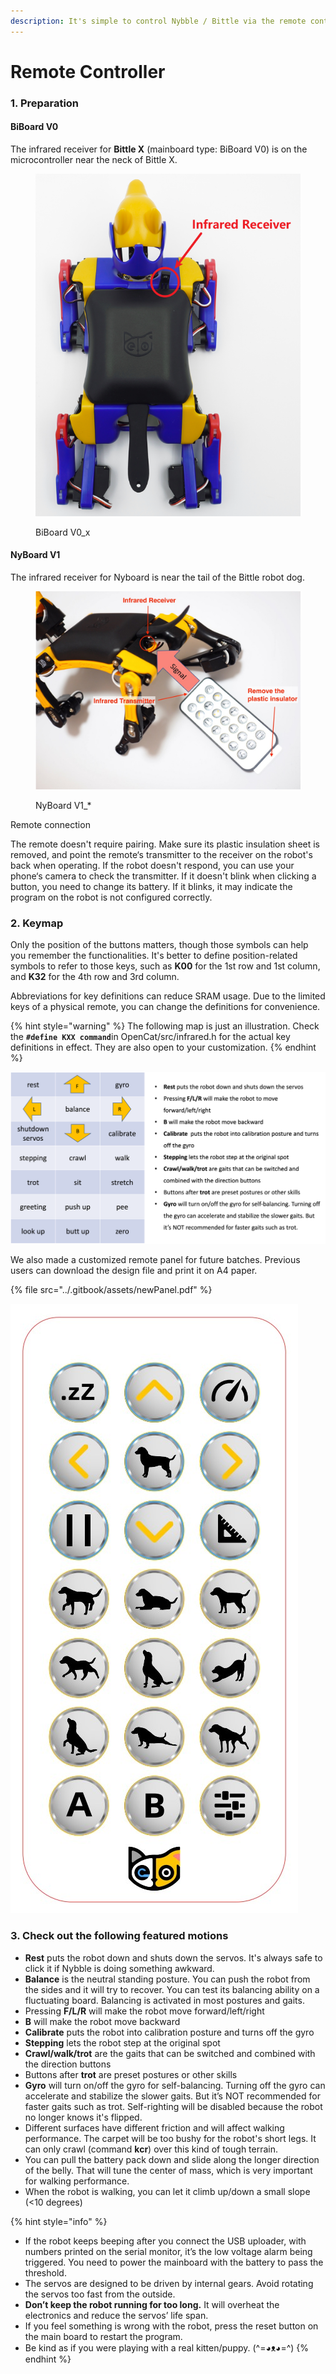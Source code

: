 ```yaml
---
description: It's simple to control Nybble / Bittle via the remote controller.
---
```


# Remote Controller

### 1. Preparation

#### BiBoard V0

The infrared receiver for **Bittle X** (mainboard type: BiBoard V0) is on the microcontroller near the neck of Bittle X.

<figure><img src="../.gitbook/assets/image.png" alt=""><figcaption><p>BiBoard V0_x</p></figcaption></figure>

#### NyBoard V1

The infrared receiver for Nyboard is near the tail of the Bittle robot dog.

<figure><img src="../.gitbook/assets/IRnotes.jpeg" alt=""><figcaption><p>NyBoard V1_*</p></figcaption></figure>

Remote connection

The remote doesn't require pairing. Make sure its plastic insulation sheet is removed, and point the remote‘s transmitter to the receiver on the robot's back when operating. If the robot doesn't respond, you can use your phone‘s camera to check the transmitter. If it doesn't blink when clicking a button, you need to change its battery. If it blinks, it may indicate the program on the robot is not configured correctly.&#x20;

### 2. Keymap

Only the position of the buttons matters, though those symbols can help you remember the functionalities. It's better to define position-related symbols to refer to those keys, such as **K00** for the 1st row and 1st column, and **K32** for the 4th row and 3rd column.&#x20;

Abbreviations for key definitions can reduce SRAM usage. Due to the limited keys of a physical remote, you can change the definitions for convenience.&#x20;

{% hint style="warning" %}
The following map is just an illustration. Check the **`#define KXX command`**&#x69;n OpenCat/src/infrared.h for the actual key definitions in effect. They are also open to your customization.
{% endhint %}

![](../.gitbook/assets/IR_Nybble.png)

We also made a customized remote panel for future batches. Previous users can download the design file and print it on A4 paper.&#x20;

{% file src="../.gitbook/assets/newPanel.pdf" %}

![](<../.gitbook/assets/面板 (1).jpg>)

### 3. Check out the following featured motions

* **Rest** puts the robot down and shuts down the servos. It's always safe to click it if Nybble is doing something awkward.
* **Balance** is the neutral standing posture. You can push the robot from the sides and it will try to recover. You can test its balancing ability on a fluctuating board. Balancing is activated in most postures and gaits.
* Pressing **F/L/R** will make the robot move forward/left/right
* **B** will make the robot move backward
* **Calibrate** puts the robot into calibration posture and turns off the gyro
* **Stepping** lets the robot step at the original spot
* **Crawl/walk/trot** are the gaits that can be switched and combined with the direction buttons
* Buttons after **trot** are preset postures or other skills
* **Gyro** will turn on/off the gyro for self-balancing. Turning off the gyro can accelerate and stabilize the slower gaits. But it’s NOT recommended for faster gaits such as trot. Self-righting will be disabled because the robot no longer knows it's flipped.&#x20;
* Different surfaces have different friction and will affect walking performance. The carpet will be too bushy for the robot's short legs. It can only crawl (command **kcr**) over this kind of tough terrain.&#x20;
* You can pull the battery pack down and slide along the longer direction of the belly. That will tune the center of mass, which is very important for walking performance.&#x20;
* When the robot is walking, you can let it climb up/down a small slope (<10 degrees)

{% hint style="info" %}
- If the robot keeps beeping after you connect the USB uploader, with numbers printed on the serial monitor, it’s the low voltage alarm being triggered. You need to power the mainboard with the battery to pass the threshold.
- The servos are designed to be driven by internal gears. Avoid rotating the servos too fast from the outside.&#x20;
- **Don’t keep the robot running for too long.** It will overheat the electronics and reduce the servos’ life span.&#x20;
- If you feel something is wrong with the robot, press the reset button on the main board to restart the program.&#x20;
- Be kind as if you were playing with a real kitten/puppy. (^=◕ᴥ◕=^)
{% endhint %}
